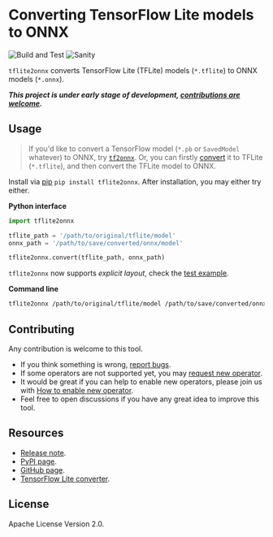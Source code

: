 Converting TensorFlow Lite models to ONNX
=========================================

![Build and Test](https://github.com/jackwish/tflite2onnx/workflows/Build%20and%20Test/badge.svg)
![Sanity](https://github.com/jackwish/tflite2onnx/workflows/Sanity/badge.svg)

`tflite2onnx` converts TensorFlow Lite (TFLite) models (`*.tflite`) to ONNX models (`*.onnx`).

***This project is under early stage of development, [contributions are welcome](#contributing).***


## Usage

> If you'd like to convert a TensorFlow model (`*.pb` or `SavedModel` whatever) to ONNX, try
[`tf2onnx`](https://github.com/onnx/tensorflow-onnx). Or, you can firstly [convert][tf2tflite]
it to TFLite (`*.tflite`), and then convert the TFLite model to ONNX.

Install via [pip][pypi] `pip install tflite2onnx`.
After installation, you may either try either.

**Python interface**

```py
import tflite2onnx

tflite_path = '/path/to/original/tflite/model'
onnx_path = '/path/to/save/converted/onnx/model'

tflite2onnx.convert(tflite_path, onnx_path)
```

`tflite2onnx` now supports *explicit layout*, check the
[test example](https://github.com/jackwish/tflite2onnx/blob/master/tests/test_explicit_layout.py).

**Command line**

```sh
tflite2onnx /path/to/original/tflite/model /path/to/save/converted/onnx/model
```


## Contributing

Any contribution is welcome to this tool.

* If you think something is wrong, [report bugs](https://github.com/jackwish/tflite2onnx/issues/new?assignees=&labels=bug&template=bug-report.md&title=).
* If some operators are not supported yet, you may [request new operator](https://github.com/jackwish/tflite2onnx/issues/new?assignees=&labels=operator%2C+help+wanted&template=request-operator.md&title=Operator+request%3A).
* It would be great if you can help to enable new operators, please join us with [How to enable new operator](docs/how-to-enable-new-operator.md).
* Feel free to open discussions if you have any great idea to improve this tool.


## Resources

* [Release note](docs/release-notes.md).
* [PyPI page][pypi].
* [GitHub page][github].
* [TensorFlow Lite converter][tf2tflite].


## License

Apache License Version 2.0.

[pypi]: https://pypi.org/project/tflite2onnx
[github]: https://github.com/jackwish/tflite2onnx
[tf2tflite]: https://www.tensorflow.org/lite/convert
